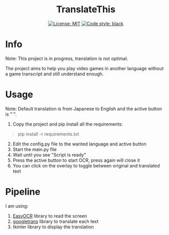 <h1 align="center">TranslateThis</h2>
<p align="center">
<a href="https://github.com/Search-BGU/PolyPlan/blob/main/LICENSE"><img alt="License: MIT" src="https://img.shields.io/badge/License-MIT-yellow.svg"></a>
<a href="https://github.com/psf/black"><img alt="Code style: black" src="https://img.shields.io/badge/code%20style-black-000000.svg"></a>
</p>

# Info

Note: This project is in progress, translation is not optimal.

The project aims to help you play video games in another language without a game transcript and still understand enough.

# Usage

Note: Default translation is from Japanese to English and the active button is "`".

1. Copy the project and pip install all the requirements:
> pip install -r requirements.txt
2. Edit the config.py file to the wanted language and active button
3. Start the main.py file
4. Wait until you see "Script is ready"
5. Press the active button to start OCR, press again will close it
6. You can click on the overlay to toggle between original and translated text


# Pipeline

I am using:
1. [EasyOCR](https://github.com/JaidedAI/EasyOCR) library to read the screen
2. [googletrans](https://github.com/ssut/py-googletrans) library to translate each text
3. tkinter library to display the translation
